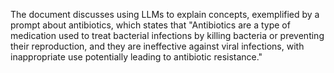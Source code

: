 The document discusses using LLMs to explain concepts, exemplified by a prompt about antibiotics, which states that "Antibiotics are a type of medication used to treat bacterial infections by killing bacteria or preventing their reproduction, and they are ineffective against viral infections, with inappropriate use potentially leading to antibiotic resistance."